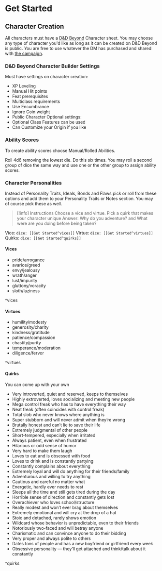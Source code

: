 # Get Started

## Character Creation

All characters must have a [D&D Beyond](https://www.dndbeyond.com/) Character sheet.  You may choose any type of character you'd like as long as it can be created on D&D Beyond is public.  You are free to use whatever the DM has purchased and shared with [the campaign](https://ddb.ac/campaigns/join/3339438553531512).

### D&D Beyond Character Builder Settings

Must have settings on character creation:
* XP Leveling
* Manual Hit points
* Feat prerequisites
* Multiclass requirements
* Use Encumbrance
* Ignore Coin weight
* Public Character
Optional settings:
* Optional Class Features can be used
* Can Customize your Origin if you like

### Ability Scores

To create ability scores choose Manual/Rolled Abilities.

Roll 4d6 removing the lowest die.  Do this six times.  You may roll a second group of dice the same way and use one or the other group to assign ability scores.

### Character Personalities

Instead of Personality Traits, Ideals, Bonds and Flaws pick or roll from these options and add them to your Personality Traits or Notes section. You may of course pick these as well.

> [!info] Instructions
> Choose a vice and virtue.
> Pick a quirk that makes your character unique
> Answer:  Why do you adventure? and What were are you doing before being taken?

Vice: `dice: [[Get Started^vices]]`
Virtue: `dice: [[Get Started^virtues]]`
Quirks: `dice: [[Get Started^quirks]]`

#### Vices

* pride/arrogance  
* avarice/greed  
* envy/jealousy  
* wrath/anger  
* lust/impurity  
* gluttony/voracity  
* sloth/laziness  

^vices

#### Virtues

* humility/modesty  
* generosity/charity  
* kindness/gratitude  
* patience/compassion  
* chastity/purity  
* temperance/moderation  
* diligence/fervor  

^virtues

#### Quirks

You can come up with your own

-   Very introverted, quiet and reserved, keeps to themselves
-   Highly extroverted, loves socializing and meeting new people
-   Mega control freak who has to have everything their way
-   Neat freak (often coincides with control freak)
-   Total slob who never knows where anything is
-   Super stubborn and will never admit when they’re wrong
-   Brutally honest and can’t lie to save their life
-   Extremely judgmental of other people
-   Short-tempered, especially when irritated
-   Always patient, even when frustrated
-   Hilarious or odd sense of humor
-   Very hard to make them laugh
-   Loves to eat and is obsessed with food
-   Loves to drink and is constantly partying
-   Constantly complains about everything
-   Extremely loyal and will do anything for their friends/family
-   Adventurous and willing to try anything
-   Cautious and careful no matter what
-   Energetic, hardly ever needs to rest
-   Sleeps all the time and still gets tired during the day
-   Horrible sense of direction and constantly gets lost
-   Overachiever who loves school/structure
-   Really modest and won’t ever brag about themselves
-   Extremely emotional and will cry at the drop of a hat
-   Stoic and detached, rarely shows emotion
-   Wildcard whose behavior is unpredictable, even to their friends
-   Notoriously two-faced and will betray anyone
-   Charismatic and can convince anyone to do their bidding
-   Very proper and always polite to others
-   Dates tons of people and has a new boyfriend or girlfriend every week
-   Obsessive personality — they’ll get attached and think/talk about it constantly

^quirks